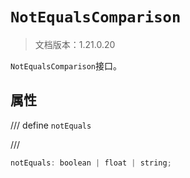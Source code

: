 # `NotEqualsComparison`

> 文档版本：1.21.0.20

`NotEqualsComparison`接口。

## 属性

/// define
`notEquals`


///

```js
notEquals: boolean | float | string;
```

